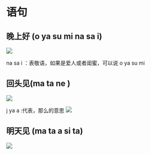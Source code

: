 # 语句


## 晚上好 (o ya su mi na sa i)

![](assets/030/04/03/06-1603379929929.png)

na sa i ：表敬语，如果是爱人或者闺蜜，可以说 o ya  su mi 

## 回头见(ma ta ne )

![](assets/030/04/03/06-1603380129216.png)


j ya a :代表，那么的意思
![](assets/030/04/03/06-1603380190753.png)

## 明天见 (ma ta  a  si ta)

![](assets/030/04/03/06-1603380261664.png)